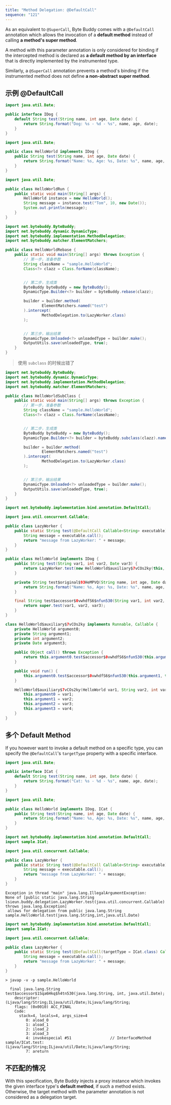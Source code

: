 ```yaml
---
title: "Method Delegation: @DefaultCall"
sequence: "121"
---
```


As an equivalent to `@SuperCall`, Byte Buddy comes with a `@DefaultCall` annotation
which allows the invocation of a **default method** instead of calling **a method's super method**.

A method with this parameter annotation is only considered for binding
if the intercepted method is declared as **a default method by an interface**
that is directly implemented by the instrumented type.

Similarly, a `@SuperCall` annotation prevents a method's binding
if the instrumented method does not define **a non-abstract super method**.

## 示例 @DefaultCall

```java
import java.util.Date;

public interface IDog {
    default String test(String name, int age, Date date) {
        return String.format("Dog: %s - %d - %s", name, age, date);
    }
}
```

```java
import java.util.Date;

public class HelloWorld implements IDog {
    public String test(String name, int age, Date date) {
        return String.format("Name: %s, Age: %s, Date: %s", name, age, date);
    }
}
```

```java
import java.util.Date;

public class HelloWorldRun {
    public static void main(String[] args) {
        HelloWorld instance = new HelloWorld();
        String message = instance.test("Tom", 10, new Date());
        System.out.println(message);
    }
}
```

```java
import net.bytebuddy.ByteBuddy;
import net.bytebuddy.dynamic.DynamicType;
import net.bytebuddy.implementation.MethodDelegation;
import net.bytebuddy.matcher.ElementMatchers;

public class HelloWorldRebase {
    public static void main(String[] args) throws Exception {
        // 第一步，准备参数
        String className = "sample.HelloWorld";
        Class<?> clazz = Class.forName(className);


        // 第二步，生成类
        ByteBuddy byteBuddy = new ByteBuddy();
        DynamicType.Builder<?> builder = byteBuddy.rebase(clazz);

        builder = builder.method(
                ElementMatchers.named("test")
        ).intercept(
                MethodDelegation.to(LazyWorker.class)
        );


        // 第三步，输出结果
        DynamicType.Unloaded<?> unloadedType = builder.make();
        OutputUtils.save(unloadedType, true);
    }
}
```

> 使用 `subclass` 的时候出错了

```java
import net.bytebuddy.ByteBuddy;
import net.bytebuddy.dynamic.DynamicType;
import net.bytebuddy.implementation.MethodDelegation;
import net.bytebuddy.matcher.ElementMatchers;

public class HelloWorldSubClass {
    public static void main(String[] args) throws Exception {
        // 第一步，准备参数
        String className = "sample.HelloWorld";
        Class<?> clazz = Class.forName(className);


        // 第二步，生成类
        ByteBuddy byteBuddy = new ByteBuddy();
        DynamicType.Builder<?> builder = byteBuddy.subclass(clazz).name("sample.HelloWorldChild");

        builder = builder.method(
                ElementMatchers.named("test")
        ).intercept(
                MethodDelegation.to(LazyWorker.class)
        );


        // 第三步，输出结果
        DynamicType.Unloaded<?> unloadedType = builder.make();
        OutputUtils.save(unloadedType, true);
    }
}
```

```java
import net.bytebuddy.implementation.bind.annotation.DefaultCall;

import java.util.concurrent.Callable;

public class LazyWorker {
    public static String test(@DefaultCall Callable<String> executable) throws Exception {
        String message = executable.call();
        return "message from LazyWorker: " + message;
    }
}
```

```java
public class HelloWorld implements IDog {
    public String test(String var1, int var2, Date var3) {
        return LazyWorker.test(new HelloWorld$auxiliary$7vCOs2ky(this, var1, var2, var3));
    }

    private String test$original$93HeMPVQ(String name, int age, Date date) {
        return String.format("Name: %s, Age: %s, Date: %s", name, age, date);
    }

    final String test$accessor$0vwhdfS6$nfun530(String var1, int var2, Date var3) {
        return super.test(var1, var2, var3);
    }
}
```

```java
class HelloWorld$auxiliary$7vCOs2ky implements Runnable, Callable {
    private HelloWorld argument0;
    private String argument1;
    private int argument2;
    private Date argument3;

    public Object call() throws Exception {
        return this.argument0.test$accessor$0vwhdfS6$nfun530(this.argument1, this.argument2, this.argument3);
    }

    public void run() {
        this.argument0.test$accessor$0vwhdfS6$nfun530(this.argument1, this.argument2, this.argument3);
    }

    HelloWorld$auxiliary$7vCOs2ky(HelloWorld var1, String var2, int var3, Date var4) {
        this.argument0 = var1;
        this.argument1 = var2;
        this.argument2 = var3;
        this.argument3 = var4;
    }
}
```

## 多个 Default Method

If you however want to invoke a default method on a specific type,
you can specify the `@DefaultCall`'s `targetType` property with a specific interface.

```java
import java.util.Date;

public interface ICat {
    default String test(String name, int age, Date date) {
        return String.format("Cat: %s - %d - %s", name, age, date);
    }
}
```

```java
import java.util.Date;

public class HelloWorld implements IDog, ICat {
    public String test(String name, int age, Date date) {
        return String.format("Name: %s, Age: %s, Date: %s", name, age, date);
    }
}
```

```java
import net.bytebuddy.implementation.bind.annotation.DefaultCall;
import sample.ICat;

import java.util.concurrent.Callable;

public class LazyWorker {
    public static String test(@DefaultCall Callable<String> executable) throws Exception {
        String message = executable.call();
        return "message from LazyWorker: " + message;
    }
}
```

```text
Exception in thread "main" java.lang.IllegalArgumentException:
None of [public static java.lang.String lsieun.buddy.delegation.LazyWorker.test(java.util.concurrent.Callable) throws java.lang.Exception]
 allows for delegation from public java.lang.String sample.HelloWorld.test(java.lang.String,int,java.util.Date)
```

```java
import net.bytebuddy.implementation.bind.annotation.DefaultCall;
import sample.ICat;

import java.util.concurrent.Callable;

public class LazyWorker {
    public static String test(@DefaultCall(targetType = ICat.class) Callable<String> executable) throws Exception {
        String message = executable.call();
        return "message from LazyWorker: " + message;
    }
}
```

```text
> javap -v -p sample.HelloWorld

  final java.lang.String test$accessor$1Sqa6Hkq$h4tn530(java.lang.String, int, java.util.Date);
    descriptor: (Ljava/lang/String;ILjava/util/Date;)Ljava/lang/String;
    flags: (0x0010) ACC_FINAL
    Code:
      stack=4, locals=4, args_size=4
         0: aload_0
         1: aload_1
         2: iload_2
         3: aload_3
         4: invokespecial #51                 // InterfaceMethod sample/ICat.test:(Ljava/lang/String;ILjava/util/Date;)Ljava/lang/String;
         7: areturn

```

## 不匹配的情况

With this specification, Byte Buddy injects a proxy instance
which invokes the given interface type's **default method**, if such a method exists.
Otherwise, the target method with the parameter annotation is not considered as a delegation target.




